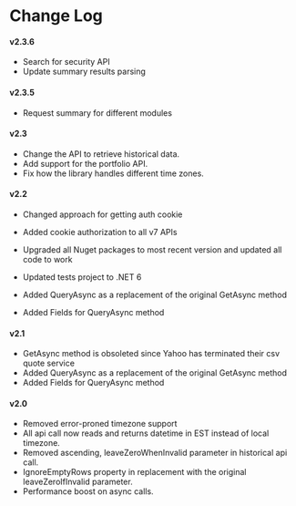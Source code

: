 Change Log
===========

#### v2.3.6
* Search for security API
* Update summary results parsing

#### v2.3.5
* Request summary for different modules

#### v2.3
* Change the API to retrieve historical data.
* Add support for the portfolio API.
* Fix how the library handles different time zones.

#### v2.2
* Changed approach for getting auth cookie
* Added cookie authorization to all v7 APIs
* Upgraded all Nuget packages to most recent version and updated all code to work
* Updated tests project to .NET 6

* Added QueryAsync as a replacement of the original GetAsync method
* Added Fields for QueryAsync method

#### v2.1
* GetAsync method is obsoleted since Yahoo has terminated their csv quote service
* Added QueryAsync as a replacement of the original GetAsync method
* Added Fields for QueryAsync method

#### v2.0
* Removed error-proned timezone support
* All api call now reads and returns datetime in EST instead of local timezone.
* Removed ascending, leaveZeroWhenInvalid parameter in historical api call.
* IgnoreEmptyRows property in replacement with the original leaveZeroIfInvalid parameter.
* Performance boost on async calls.
